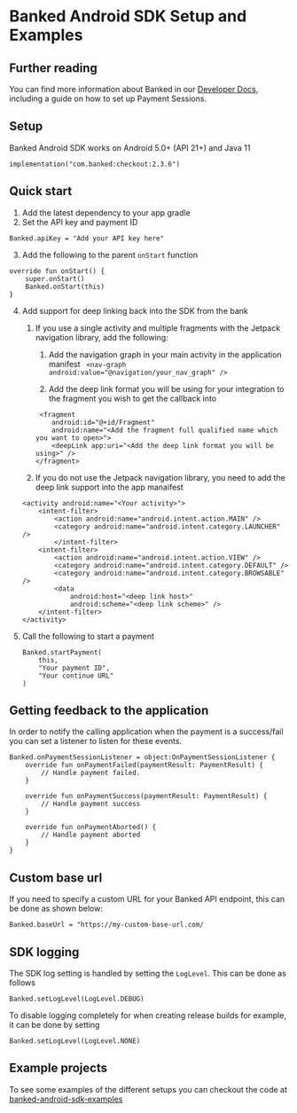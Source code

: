 # Banked Android SDK Setup and Examples

## Further reading
You can find more information about Banked in our [Developer Docs](https://developer.banked.com/docs/introduction), including a guide on how to set up Payment Sessions.

## Setup
Banked Android SDK works on Android 5.0+ (API 21+) and Java 11

```
implementation("com.banked:checkout:2.3.6")
```

## Quick start
1. Add the latest dependency to your app gradle
2. Set the API key and payment ID
```
Banked.apiKey = "Add your API key here"
```
3. Add the following to the parent ```onStart``` function
```
override fun onStart() {
    super.onStart()
    Banked.onStart(this)
} 
```
4. Add support for deep linking back into the SDK from the bank
    1. If you use a single activity and multiple fragments with the Jetpack navigation library, add the following:
        1. Add the navigation graph in your main activity in the application manifest
        ``` <nav-graph android:value="@navigation/your_nav_graph" />```

        2. Add the deep link format you will be using for your integration to the fragment you wish to get the callback into
        ```
         <fragment
            android:id="@+id/Fragment"
            android:name="<Add the fragment full qualified name which you want to open>">
            <deepLink app:uri="<Add the deep link format you will be using>" />
        </fragment>
        ```

    2. If you do not use the Jetpack navigation library, you need to add the deep link support into the app manaifest
    ```
    <activity android:name="<Your activity>">
        <intent-filter>
            <action android:name="android.intent.action.MAIN" />
            <category android:name="android.intent.category.LAUNCHER" />
            </intent-filter>
        <intent-filter>
            <action android:name="android.intent.action.VIEW" />
            <category android:name="android.intent.category.DEFAULT" />
            <category android:name="android.intent.category.BROWSABLE" />
            <data
                android:host="<deep link host>"
                android:scheme="<deep link scheme>" />
        </intent-filter>
    </activity>
    ```
5. Call the following to start a payment
    ```
    Banked.startPayment(
        this,
        "Your payment ID",
        "Your continue URL"
    )
    ```

## Getting feedback to the application
In order to notify the calling application when the payment is a success/fail you can set a listener to listen for these events.
```
Banked.onPaymentSessionListener = object:OnPaymentSessionListener {
    override fun onPaymentFailed(paymentResult: PaymentResult) {
        // Handle payment failed.
    }

    override fun onPaymentSuccess(paymentResult: PaymentResult) {
        // Handle payment success 
    }
    
    override fun onPaymentAborted() {
        // Handle payment aborted
    }
}
```

## Custom base url
If you need to specify a custom URL for your Banked API endpoint, this can be done as shown below:
```
Banked.baseUrl = "https://my-custom-base-url.com/
```

## SDK logging
The SDK log setting is handled by setting the ```LogLevel```. This can be done as follows
```
Banked.setLogLevel(LogLevel.DEBUG)
```
To disable logging completely for when creating release builds for example, it can be done by setting
```
Banked.setLogLevel(LogLevel.NONE)
```

## Example projects
To see some examples of the different setups you can checkout the code at [banked-android-sdk-examples](https://github.com/banked/banked-android-sdk-examples)
